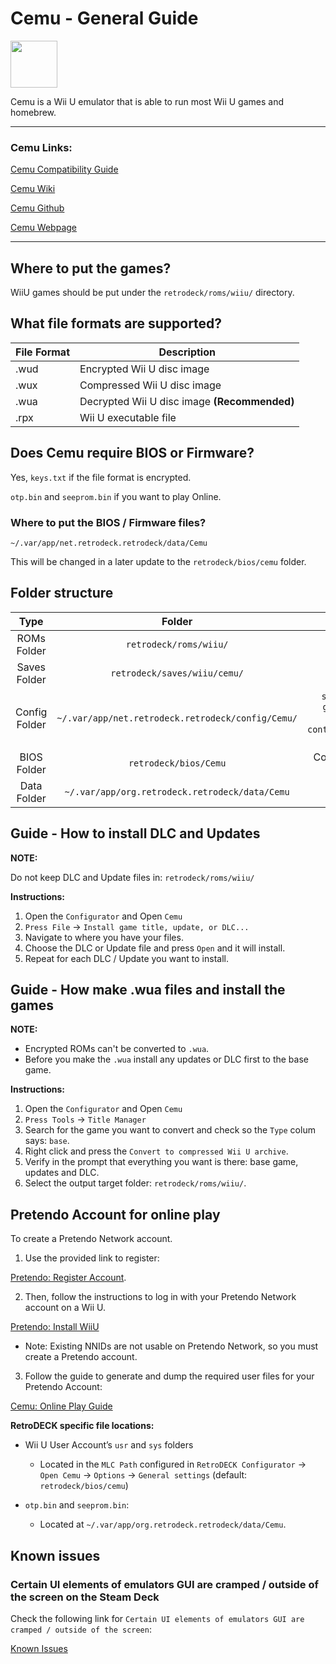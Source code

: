 # Cemu - General Guide

<img src="../../../wiki_images/logos/cemu-logo.png" width="75">

Cemu is a Wii U emulator that is able to run most Wii U games and homebrew.

---

### Cemu Links:

[Cemu Compatibility Guide](https://compat.cemu.info/)

[Cemu Wiki](https://wiki.cemu.info/wiki/Main_Page)

[Cemu Github](https://github.com/cemu-project/Cemu)

[Cemu Webpage](https://cemu.info/)

---

## Where to put the games?

WiiU games should be put under the `retrodeck/roms/wiiu/` directory.

## What file formats are supported?

| File Format | Description |
|-------------|-------------|
| .wud        | Encrypted Wii U disc image |
| .wux        | Compressed Wii U disc image |
| .wua        | Decrypted Wii U disc image **(Recommended)** |
| .rpx        | Wii U executable file |

## Does Cemu require BIOS or Firmware?

Yes, `keys.txt` if the file format is encrypted.

`otp.bin` and `seeprom.bin` if you want to play Online.

### Where to put the BIOS / Firmware files?

`~/.var/app/net.retrodeck.retrodeck/data/Cemu`

This will be changed in a later update to the `retrodeck/bios/cemu` folder.

## Folder structure

| Type    | Folder                 |          Comment     | 
|  :---:  | :---:                  |             :---:     |
| ROMs Folder |`retrodeck/roms/wiiu/` |                               |  
| Saves Folder |`retrodeck/saves/wiiu/cemu/` |                               |  
| Config Folder |`~/.var/app/net.retrodeck.retrodeck/config/Cemu/`         |   `settings.xml`, `gameProfiles` folder, `controllerProfiles` folder|
| BIOS Folder | `retrodeck/bios/Cemu` | Contains `usr` and `sys` folders |
| Data Folder |`~/.var/app/org.retrodeck.retrodeck/data/Cemu` |     |

## Guide - How to install DLC and Updates

**NOTE:**

Do not keep DLC and Update files in: `retrodeck/roms/wiiu/`

**Instructions:**

1. Open the `Configurator` and Open `Cemu`
2. `Press File` -> `Install game title, update, or DLC...`
3. Navigate to where you have your files.
4. Choose the DLC or Update file and press `Open` and it will install.
5. Repeat for each DLC / Update you want to install.

## Guide - How make .wua files and install the games

**NOTE:** 

- Encrypted ROMs can't be converted to `.wua`. 
- Before you make the `.wua` install any updates or DLC first to the base game. 

**Instructions:**

1. Open the `Configurator` and Open `Cemu`
2. `Press Tools` -> `Title Manager`
3. Search for the game you want to convert and check so the `Type` colum says: `base`.
4. Right click and press the `Convert to compressed Wii U archive`.
5. Verify in the prompt that everything you want is there: base game, updates and DLC.
6. Select the output target folder: `retrodeck/roms/wiiu/`.


## Pretendo Account for online play

To create a Pretendo Network account.

1. Use the provided link to register:

[Pretendo: Register Account](https://pretendo.network/account/register).

2. Then, follow the instructions to log in with your Pretendo Network account on a Wii U.

[Pretendo: Install WiiU](https://pretendo.network/docs/install/wiiu) 

- Note: Existing NNIDs are not usable on Pretendo Network, so you must create a Pretendo account.

3. Follow the guide to generate and dump the required user files for your Pretendo Account: 

[Cemu: Online Play Guide](https://cemu.cfw.guide/online-play.html) 

**RetroDECK specific file locations:**

-  Wii U User Account’s `usr` and `sys` folders
    - Located in the `MLC Path` configured in `RetroDECK Configurator` -> `Open Cemu` -> `Options` -> `General settings`  (default: `retrodeck/bios/cemu`) 
  
- `otp.bin` and `seeprom.bin`:
    - Located at `~/.var/app/org.retrodeck.retrodeck/data/Cemu`.

## Known issues
    
### Certain UI elements of emulators GUI are cramped / outside of the screen on the Steam Deck

Check the following link for `Certain UI elements of emulators GUI are cramped / outside of the screen`:

[Known Issues](../../wiki_general/known-issues.md) 

